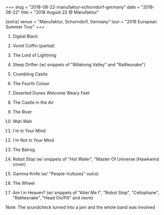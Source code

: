 +++
slug = "2018-08-22-manufaktur-schorndorf-germany"
date = "2018-08-22"
title = "2018 August 22 @ Manufaktur"

[extra]
venue = "Manufaktur, Schorndorf, Germany"
tour = "2018 European Summer Tour"
+++


 1. Digital Black

 2. Vomit Coffin
    (partial)

 3. The Lord of Lightning

 4. Sleep Drifter
    (w/ snippets of "Billabong Valley" and "Rattlesnake")

 5. Crumbling Castle

 6. The Fourth Colour

 7. Deserted Dunes Welcome Weary Feet

 8. The Castle in the Air

 9. The River

10. Wah Wah

11. I'm in Your Mind

12. I'm Not in Your Mind

13. The Balrog

14. Robot Stop
    (w/ snippets of "Hot Water", "Master Of Universe [Hawkwind cover)

15. Gamma Knife
    (w/ "People-Vultures" outro)

16. The Wheel

17. Am I in Heaven?
    (w/ snippets of "Alter Me I", "Robot Stop", "Cellophane",
    "Rattlesnake", "Head On/Pill" and more)


Note: The soundcheck turned into a jam and the whole band was involved
